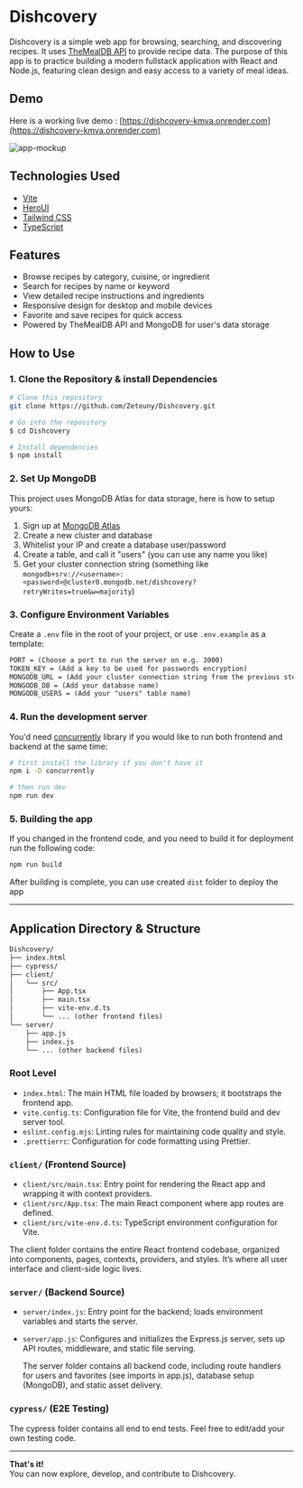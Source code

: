 # Dishcovery

Dishcovery is a simple web app for browsing, searching, and discovering recipes. It uses [TheMealDB API](https://www.themealdb.com/) to provide recipe data. The purpose of this app is to practice building a modern fullstack application with React and Node.js, featuring clean design and easy access to a variety of meal ideas.

## Demo

Here is a working live demo : [https://dishcovery-kmva.onrender.com](https://dishcovery-kmva.onrender.com)

![app-mockup](https://i.ibb.co/WNMmHCVq/Final.png)

## Technologies Used

- [Vite](https://vitejs.dev/guide/)
- [HeroUI](https://heroui.com)
- [Tailwind CSS](https://tailwindcss.com)
- [TypeScript](https://www.typescriptlang.org)

## Features

- Browse recipes by category, cuisine, or ingredient
- Search for recipes by name or keyword
- View detailed recipe instructions and ingredients
- Responsive design for desktop and mobile devices
- Favorite and save recipes for quick access
- Powered by TheMealDB API and MongoDB for user's data storage

## How to Use

### 1. Clone the Repository & install Dependencies

```bash
# Clone this repository
git clone https://github.com/Zetouny/Dishcovery.git

# Go into the repository
$ cd Dishcovery

# Install dependencies
$ npm install
```

### 2. Set Up MongoDB

This project uses MongoDB Atlas for data storage, here is how to setup yours:

1. Sign up at [MongoDB Atlas](https://www.mongodb.com/atlas)
2. Create a new cluster and database
3. Whitelist your IP and create a database user/password
4. Create a table, and call it "users" (you can use any name you like)
5. Get your cluster connection string (something like `mongodb+srv://<username>:<password>@cluster0.mongodb.net/dishcovery?retryWrites=true&w=majority`)

### 3. Configure Environment Variables

Create a `.env` file in the root of your project, or use `.env.example` as a template:

```txt
PORT = (Choose a port to run the server on e.g. 3000)
TOKEN_KEY = (Add a key to be used for passwords encryption)
MONGODB_URL = (Add your cluster connection string from the previous step)
MONGODB_DB = (Add your database name)
MONGODB_USERS = (Add your "users" table name)
```

### 4. Run the development server

You'd need [concurrently](https://www.npmjs.com/package/concurrently) library if you would like to run both frontend and backend at the same time:

```bash
# first install the library if you don't have it
npm i -D concurrently

# then run dev
npm run dev
```

### 5. Building the app

If you changed in the frontend code, and you need to build it for deployment run the following code:

```bash
npm run build
```

After building is complete, you can use created `dist` folder to deploy the app

---

## Application Directory & Structure

```txt
Dishcovery/
├── index.html
├── cypress/
├── client/
│   └── src/
│       ├── App.tsx
│       ├── main.tsx
│       ├── vite-env.d.ts
│       └── ... (other frontend files)
└── server/
    ├── app.js
    ├── index.js
    └── ... (other backend files)
```

### Root Level

- `index.html`: The main HTML file loaded by browsers; it bootstraps the frontend app.
- `vite.config.ts`: Configuration file for Vite, the frontend build and dev server tool.
- `eslint.config.mjs`: Linting rules for maintaining code quality and style.
- `.prettierrc`: Configuration for code formatting using Prettier.

### `client/` (Frontend Source)

- `client/src/main.tsx`: Entry point for rendering the React app and wrapping it with context providers.
- `client/src/App.tsx`: The main React component where app routes are defined.
- `client/src/vite-env.d.ts`: TypeScript environment configuration for Vite.

The client folder contains the entire React frontend codebase, organized into components, pages, contexts, providers, and styles. It’s where all user interface and client-side logic lives.

### `server/` (Backend Source)

- `server/index.js`: Entry point for the backend; loads environment variables and starts the server.
- `server/app.js`: Configures and initializes the Express.js server, sets up API routes, middleware, and static file serving.

  The server folder contains all backend code, including route handlers for users and favorites (see imports in app.js), database setup (MongoDB), and static asset delivery.

### `cypress/` (E2E Testing)

The cypress folder contains all end to end tests. Feel free to edit/add your own testing code.

---

**That's it!**  
You can now explore, develop, and contribute to Dishcovery.
